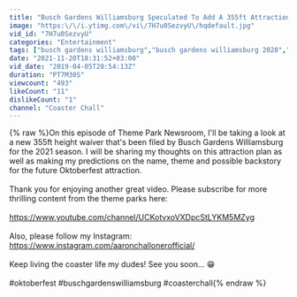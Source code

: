 ```yaml
---
title: "Busch Gardens Williamsburg Speculated To Add A 355ft Attraction To Oktoberfest In 2021"
image: "https:\/\/i.ytimg.com\/vi\/7H7u0SezvyU\/hqdefault.jpg"
vid_id: "7H7u0SezvyU"
categories: "Entertainment"
tags: ["busch gardens williamsburg","busch gardens williamsburg 2020","busch gardens williamsburg rides"]
date: "2021-11-20T18:31:52+03:00"
vid_date: "2019-04-05T20:54:13Z"
duration: "PT7M30S"
viewcount: "493"
likeCount: "11"
dislikeCount: "1"
channel: "Coaster Chall"
---
```

{% raw %}On this episode of Theme Park Newsroom, I'll be taking a look at a new 355ft height waiver that's been filed by Busch Gardens Williamsburg for the 2021 season. I will be sharing my thoughts on this attraction plan as well as making my predictions on the name, theme and possible backstory for the future Oktoberfest attraction.<br /><br />Thank you for enjoying another great video. Please subscribe for more thrilling content from the theme parks here:<br /><br /><a rel="nofollow" target="blank" href="https://www.youtube.com/channel/UCKotvxoVXDpcStLYKM5MZyg">https://www.youtube.com/channel/UCKotvxoVXDpcStLYKM5MZyg</a><br /><br />Also, please follow my Instagram: <a rel="nofollow" target="blank" href="https://www.instagram.com/aaronchallonerofficial/">https://www.instagram.com/aaronchallonerofficial/</a><br /><br />Keep living the coaster life my dudes! See you soon... 😁<br /><br />#oktoberfest #buschgardenswilliamsburg #coasterchall{% endraw %}
